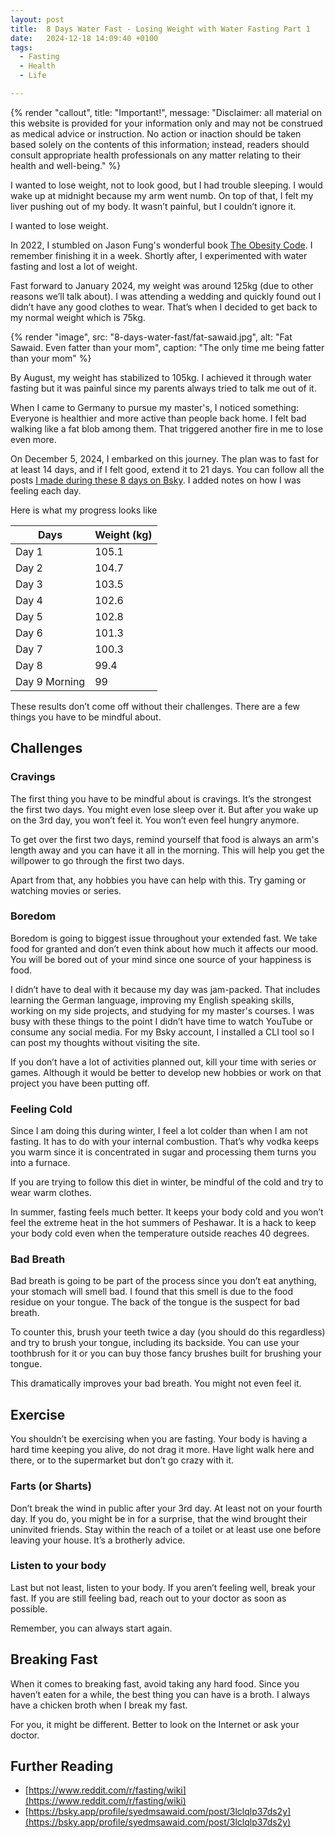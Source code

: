 ```yaml
---
layout: post
title:  8 Days Water Fast - Losing Weight with Water Fasting Part 1
date:   2024-12-18 14:09:40 +0100
tags:
  - Fasting
  - Health
  - Life

---
```


{% render "callout", title: "Important!", message: "Disclaimer: all material on this website is provided for your information only and may not be construed as medical advice or instruction. No action or inaction should be taken based solely on the contents of this information; instead, readers should consult appropriate health professionals on any matter relating to their health and well-being." %}

I wanted to lose weight, not to look good, but I had trouble sleeping. I would wake up at midnight because my arm went numb. On top of that, I felt my liver pushing out of my body. It wasn’t painful, but I couldn’t ignore it.

I wanted to lose weight.

In 2022, I stumbled on Jason Fung's wonderful book [The Obesity Code](https://www.goodreads.com/book/show/24945404-the-obesity-code). I remember finishing it in a week. Shortly after, I experimented with water fasting and lost a lot of weight.

Fast forward to January 2024, my weight was around 125kg (due to other reasons we’ll talk about). I was attending a wedding and quickly found out I didn’t have any good clothes to wear. That’s when I decided to get back to my normal weight which is 75kg.

{% render "image", src: "8-days-water-fast/fat-sawaid.jpg", alt: "Fat Sawaid. Even fatter than your mom", caption: "The only time me being fatter than your mom" %}

By August, my weight has stabilized to 105kg. I achieved it through water fasting but it was painful since my parents always tried to talk me out of it.

When I came to Germany to pursue my master's, I noticed something: Everyone is healthier and more active than people back home. I felt bad walking like a fat blob among them. That triggered another fire in me to lose even more.

On December 5, 2024, I embarked on this journey. The plan was to fast for at least 14 days, and if I felt good, extend it to 21 days. You can follow all the posts [I made during these 8 days on Bsky](https://bsky.app/profile/syedmsawaid.com/post/3lclqlp37ds2y). I added notes on how I was feeling each day.

Here is what my progress looks like

| Days          | Weight (kg) |
|---------------|-------------|
| Day 1         | 105.1       |
| Day 2         | 104.7       |
| Day 3         | 103.5       |
| Day 4         | 102.6       |
| Day 5         | 102.8       |
| Day 6         | 101.3       |
| Day 7         | 100.3       |
| Day 8         | 99.4        |
| Day 9 Morning | 99          |

These results don’t come off without their challenges. There are a few things you have to be mindful about.

## Challenges

### Cravings

The first thing you have to be mindful about is cravings. It’s the strongest the first two days. You might even lose sleep over it. But after you wake up on the 3rd day, you won’t feel it. You won’t even feel hungry anymore.

To get over the first two days, remind yourself that food is always an arm's length away and you can have it all in the morning. This will help you get the willpower to go through the first two days.

Apart from that, any hobbies you have can help with this. Try gaming or watching movies or series.

### Boredom

Boredom is going to biggest issue throughout your extended fast. We take food for granted and don’t even think about how much it affects our mood. You will be bored out of your mind since one source of your happiness is food.

I didn’t have to deal with it because my day was jam-packed. That includes learning the German language, improving my English speaking skills, working on my side projects, and studying for my master's courses. I was busy with these things to the point I didn’t have time to watch YouTube or consume any social media. For my Bsky account, I installed a CLI tool so I can post my thoughts without visiting the site.

If you don’t have a lot of activities planned out, kill your time with series or games. Although it would be better to develop new hobbies or work on that project you have been putting off.

### Feeling Cold

Since I am doing this during winter, I feel a lot colder than when I am not fasting. It has to do with your internal combustion. That’s why vodka keeps you warm since it is concentrated in sugar and processing them turns you into a furnace.

If you are trying to follow this diet in winter, be mindful of the cold and try to wear warm clothes.

In summer, fasting feels much better. It keeps your body cold and you won’t feel the extreme heat in the hot summers of Peshawar. It is a hack to keep your body cold even when the temperature outside reaches 40 degrees.

### Bad Breath

Bad breath is going to be part of the process since you don’t eat anything, your stomach will smell bad. I found that this smell is due to the food residue on your tongue. The back of the tongue is the suspect for bad breath.

To counter this, brush your teeth twice a day (you should do this regardless) and try to brush your tongue, including its backside. You can use your toothbrush for it or you can buy those fancy brushes built for brushing your tongue.

This dramatically improves your bad breath. You might not even feel it.

## Exercise

You shouldn’t be exercising when you are fasting. Your body is having a hard time keeping you alive, do not drag it more. Have light walk here and there, or to the supermarket but don’t go crazy with it.

### Farts (or Sharts)

Don’t break the wind in public after your 3rd day. At least not on your fourth day. If you do, you might be in for a surprise, that the wind brought their uninvited friends. Stay within the reach of a toilet or at least use one before leaving your house. It’s a brotherly advice.

### Listen to your body
Last but not least, listen to your body. If you aren’t feeling well, break your fast. If you are still feeling bad, reach out to your doctor as soon as possible.

Remember, you can always start again.

## Breaking Fast

When it comes to breaking fast, avoid taking any hard food. Since you haven’t eaten for a while, the best thing you can have is a broth. I always have a chicken broth when I break my fast.

For you, it might be different. Better to look on the Internet or ask your doctor.

## Further Reading

- [https://www.reddit.com/r/fasting/wiki](https://www.reddit.com/r/fasting/wiki)
- [https://bsky.app/profile/syedmsawaid.com/post/3lclqlp37ds2y](https://bsky.app/profile/syedmsawaid.com/post/3lclqlp37ds2y)